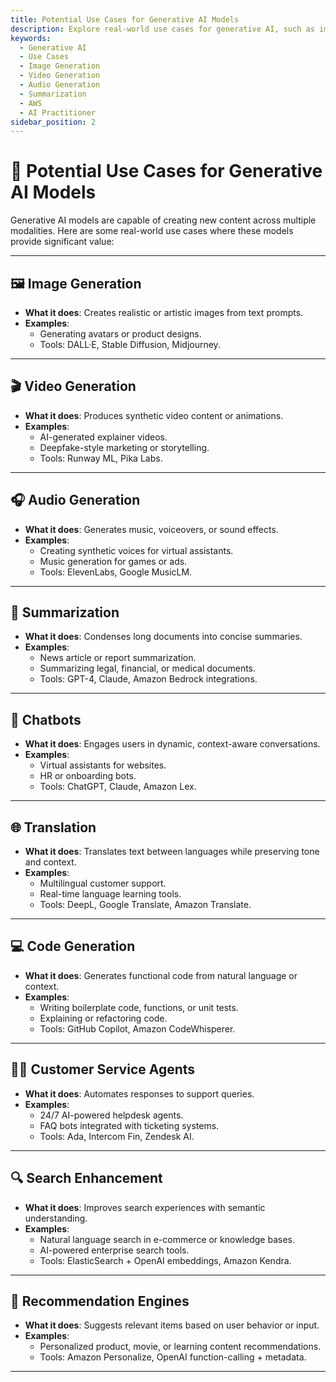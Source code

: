 ```yaml
---
title: Potential Use Cases for Generative AI Models
description: Explore real-world use cases for generative AI, such as image, video, audio generation, and summarization, for the AWS AI Practitioner exam.
keywords:
  - Generative AI
  - Use Cases
  - Image Generation
  - Video Generation
  - Audio Generation
  - Summarization
  - AWS
  - AI Practitioner
sidebar_position: 2
---
```


# 🚀 Potential Use Cases for Generative AI Models

Generative AI models are capable of creating new content across multiple modalities. Here are some real-world use cases where these models provide significant value:

---

## 🖼️ Image Generation
- **What it does**: Creates realistic or artistic images from text prompts.
- **Examples**: 
  - Generating avatars or product designs.
  - Tools: DALL·E, Stable Diffusion, Midjourney.

---

## 🎬 Video Generation
- **What it does**: Produces synthetic video content or animations.
- **Examples**:
  - AI-generated explainer videos.
  - Deepfake-style marketing or storytelling.
  - Tools: Runway ML, Pika Labs.

---

## 🎧 Audio Generation
- **What it does**: Generates music, voiceovers, or sound effects.
- **Examples**:
  - Creating synthetic voices for virtual assistants.
  - Music generation for games or ads.
  - Tools: ElevenLabs, Google MusicLM.

---

## 📝 Summarization
- **What it does**: Condenses long documents into concise summaries.
- **Examples**:
  - News article or report summarization.
  - Summarizing legal, financial, or medical documents.
  - Tools: GPT-4, Claude, Amazon Bedrock integrations.

---

## 💬 Chatbots
- **What it does**: Engages users in dynamic, context-aware conversations.
- **Examples**:
  - Virtual assistants for websites.
  - HR or onboarding bots.
  - Tools: ChatGPT, Claude, Amazon Lex.

---

## 🌐 Translation
- **What it does**: Translates text between languages while preserving tone and context.
- **Examples**:
  - Multilingual customer support.
  - Real-time language learning tools.
  - Tools: DeepL, Google Translate, Amazon Translate.

---

## 💻 Code Generation
- **What it does**: Generates functional code from natural language or context.
- **Examples**:
  - Writing boilerplate code, functions, or unit tests.
  - Explaining or refactoring code.
  - Tools: GitHub Copilot, Amazon CodeWhisperer.

---

## 👩‍💼 Customer Service Agents
- **What it does**: Automates responses to support queries.
- **Examples**:
  - 24/7 AI-powered helpdesk agents.
  - FAQ bots integrated with ticketing systems.
  - Tools: Ada, Intercom Fin, Zendesk AI.

---

## 🔍 Search Enhancement
- **What it does**: Improves search experiences with semantic understanding.
- **Examples**:
  - Natural language search in e-commerce or knowledge bases.
  - AI-powered enterprise search tools.
  - Tools: ElasticSearch + OpenAI embeddings, Amazon Kendra.

---

## 🧠 Recommendation Engines
- **What it does**: Suggests relevant items based on user behavior or input.
- **Examples**:
  - Personalized product, movie, or learning content recommendations.
  - Tools: Amazon Personalize, OpenAI function-calling + metadata.

---
